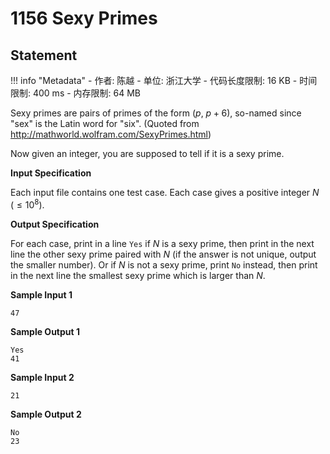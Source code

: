 
# 1156 Sexy Primes

## Statement

!!! info "Metadata"
    - 作者: 陈越
    - 单位: 浙江大学
    - 代码长度限制: 16 KB
    - 时间限制: 400 ms
    - 内存限制: 64 MB

Sexy primes are pairs of primes of the form ($p$, $p+6$), so-named since "sex" is the Latin word for "six". (Quoted from http://mathworld.wolfram.com/SexyPrimes.html)

Now given an integer, you are supposed to tell if it is a sexy prime.

**Input Specification**

Each input file contains one test case.  Each case gives a positive integer $N$ ($\le 10^8$).

**Output Specification**

For each case, print in a line `Yes` if $N$ is a sexy prime, then print in the next line the other sexy prime paired with $N$ (if the answer is not unique, output the smaller number).  Or if $N$ is not a sexy prime, print `No` instead, then print in the next line the smallest sexy prime which is larger than $N$.

**Sample Input 1**
```plaintext
47
```

**Sample Output 1**
```plaintext
Yes
41
```

**Sample Input 2**
```plaintext
21
```

**Sample Output 2**
```plaintext
No
23
```

